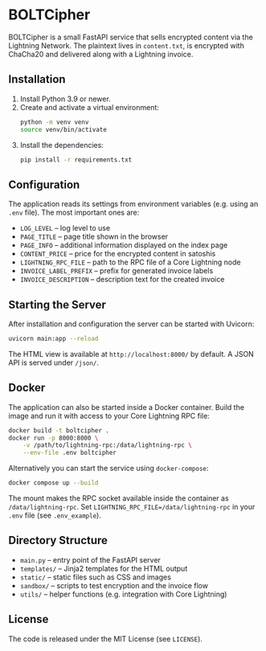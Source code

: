 # BOLTCipher

BOLTCipher is a small FastAPI service that sells encrypted content via the Lightning Network. The plaintext lives in `content.txt`, is encrypted with ChaCha20 and delivered along with a Lightning invoice.

## Installation

1. Install Python 3.9 or newer.
2. Create and activate a virtual environment:
   ```bash
   python -m venv venv
   source venv/bin/activate
   ```
3. Install the dependencies:
   ```bash
   pip install -r requirements.txt
   ```

## Configuration

The application reads its settings from environment variables (e.g. using an `.env` file). The most important ones are:

- `LOG_LEVEL` – log level to use
- `PAGE_TITLE` – page title shown in the browser
- `PAGE_INFO` – additional information displayed on the index page
- `CONTENT_PRICE` – price for the encrypted content in satoshis
- `LIGHTNING_RPC_FILE` – path to the RPC file of a Core Lightning node
- `INVOICE_LABEL_PREFIX` – prefix for generated invoice labels
- `INVOICE_DESCRIPTION` – description text for the created invoice

## Starting the Server

After installation and configuration the server can be started with Uvicorn:

```bash
uvicorn main:app --reload
```

The HTML view is available at `http://localhost:8000/` by default. A JSON API is served under `/json/`.

## Docker

The application can also be started inside a Docker container. Build the image
and run it with access to your Core Lightning RPC file:

```bash
docker build -t boltcipher .
docker run -p 8000:8000 \
    -v /path/to/lightning-rpc:/data/lightning-rpc \
    --env-file .env boltcipher
```

Alternatively you can start the service using `docker-compose`:

```bash
docker compose up --build
```

The mount makes the RPC socket available inside the container as
`/data/lightning-rpc`. Set `LIGHTNING_RPC_FILE=/data/lightning-rpc` in your
`.env` file (see `.env_example`).

## Directory Structure

- `main.py` – entry point of the FastAPI server
- `templates/` – Jinja2 templates for the HTML output
- `static/` – static files such as CSS and images
- `sandbox/` – scripts to test encryption and the invoice flow
- `utils/` – helper functions (e.g. integration with Core Lightning)

## License

The code is released under the MIT License (see `LICENSE`).

